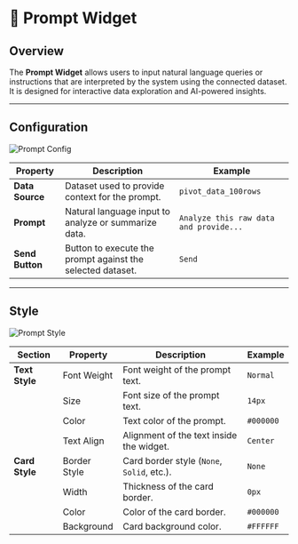 # 💬 Prompt Widget

## Overview

The **Prompt Widget** allows users to input natural language queries or instructions that are interpreted by the system using the connected dataset. It is designed for interactive data exploration and AI-powered insights.

---

## Configuration

![Prompt Config](/vdata/documentation/xplorer/prompt/prompt-config.webp)

| Property       | Description                                                       | Example                        |
|----------------|-------------------------------------------------------------------|--------------------------------|
| **Data Source** | Dataset used to provide context for the prompt.                   | `pivot_data_100rows`           |
| **Prompt**     | Natural language input to analyze or summarize data.              | `Analyze this raw data and provide...` |
| **Send Button**| Button to execute the prompt against the selected dataset.        | `Send`                         |

---

## Style

![Prompt Style](/vdata/documentation/xplorer/prompt/prompt-style.webp)

| Section         | Property        | Description                                      | Example         |
|----------------|------------------|--------------------------------------------------|-----------------|
| **Text Style**  | Font Weight      | Font weight of the prompt text.                  | `Normal`        |
|                 | Size             | Font size of the prompt text.                    | `14px`          |
|                 | Color            | Text color of the prompt.                        | `#000000`       |
|                 | Text Align       | Alignment of the text inside the widget.         | `Center`        |
| **Card Style**  | Border Style     | Card border style (`None`, `Solid`, etc.).       | `None`          |
|                 | Width            | Thickness of the card border.                    | `0px`           |
|                 | Color            | Color of the card border.                        | `#000000`       |
|                 | Background       | Card background color.                           | `#FFFFFF`       |

